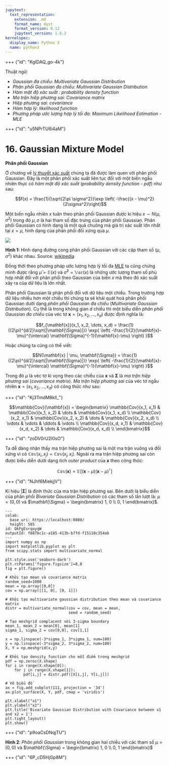 ```yaml
---
jupytext:
  text_representation:
    extension: .md
    format_name: myst
    format_version: 0.12
    jupytext_version: 1.8.2
kernelspec:
  display_name: Python 3
  name: python3
---
```


+++ {"id": "KgIDAQ_go-4k"}

Thuật ngữ:

* _Gaussian đa chiều_: _Multivariate Gaussian Distribution_
* _Phân phối Gaussian đa chiều_: _Multivariate Gaussian Distribution_
* _Hàm mật độ xác suất_ : _probability density function_
* _Ma trận hiệp phương sai_: _Covariance matrix_
* _Hiệp phương sai_: _covariance_
* _Hàm hợp lý_: _likelihood function_
* _Phương pháp ước lượng hợp lý tối đa_: _Maximum Likelihood Estimation - MLE_

+++ {"id": "u5NPrTU6i4aM"}

# 16. Gaussian Mixture Model

**Phân phối Gaussian**

Ở chương về [lý thuyết xác suất](https://phamdinhkhanh.github.io/deepai-book/ch_probability/appendix_probability.html#phan-phoi-chuan-gaussian-distribution) chúng ta đã được làm quen với phân phối Gaussian. Đây là một phân phối xác suất liên tục đối với một biến ngẫu nhiên thực có _hàm mật độ xác suất_ (_probability density function - pdf_) như sau:

$$f(x) = \frac{1}{\sqrt{2\pi \sigma^2}}\exp \left( -\frac{(x - \mu)^2}{2\sigma^2}\right)$$

Một biến ngẫu nhiên $x$ tuân theo phân phối Gaussian được kí hiệu $x \sim N(\mu, \sigma^2)$ trong đó $\mu, \sigma$ là hai tham số đặc trưng của phân phối Gaussian. Phân phối Gaussian có hình dạng là một quả chuông mà giá trị xác suất lớn nhất tại $x = \mu$, hình dạng của phân phối đối xứng qua $\mu$.

![](https://imgur.com/S9IB3XM.png)

**Hình 1:** Hình dạng đường cong phân phối Gaussian với các cặp tham số $(\mu, \sigma^2)$ khác nhau. Source: [wikipedia]()

Đồng thời theo phương pháp ước lượng hợp lý tối đa [MLE](https://phamdinhkhanh.github.io/deepai-book/ch_ml/NaiveBayes.html#) ta cũng chứng minh được rằng $\hat{\mu} = \mathbb{E}(x)$ và $\hat{\sigma}^2 = \mathbb{Var}(x)$ là những ước lượng tham số phù hợp nhất đối với phân phối theo Gaussian của biến $x$ mà theo đó xác suất xảy ra của dữ liệu là lớn nhất.


Phân phối Gaussian là phân phối đối với dữ liệu một chiều. Trong trường hợp dữ liệu nhiều hơn một chiều thì chúng ta sẽ khái quát hoá phân phối Gaussian dưới dạng _phân phối Gaussian đa chiều_ (_Multivariate Gaussian Distribution_). Cụ thể là trong không gian $d$ chiều thì một biểu diễn _phân phối Gaussian đa chiều_ của véc tơ $\mathbf{x} = (x_1, x_2, \dots, x_d)$ được định nghĩa là:

$$f_{\mathbf{x}}(x_1, x_2, \dots, x_d) = \frac{1}{(2\pi)^{d/2}\sqrt{|\mathbf{\Sigma}|}} \exp{ \left( -\frac{1}{2}(\mathbf{x}-\mu)^{\intercal} \mathbf{\Sigma}^{-1}(\mathbf{x}-\mu) \right) }$$

Hoặc chúng ta cũng có thể viết:

$$N(\mathbf{x} | \mu, \mathbf{\Sigma}) = \frac{1}{(2\pi)^{d/2}\sqrt{|\mathbf{\Sigma}|}} \exp{ \left( -\frac{1}{2}(\mathbf{x}-\mu)^{\intercal} \mathbf{\Sigma}^{-1}(\mathbf{x}-\mu) \right) }$$

Trong đó $\mu$ là véc tơ kì vọng theo các chiều của $\mathbf{x}$ và $\mathbf{\Sigma}$ là _ma trận hiệp phương sai_ (_covariance matrix_). _Ma trận hiệp phương sai_ của véc tơ ngẫu nhiên $\mathbf{x} = (x_1, x_2, \dots, x_d)$ có công thức như sau:







+++ {"id": "Kj3TmdM8kll_"}

$$\mathbb{Cov}(\mathbf{x}) = \begin{bmatrix}
\mathbb{Cov}(x_1, x_1) & \mathbb{Cov}(x_1, x_2) & \dots & \mathbb{Cov}(x_1, x_d) \\
\mathbb{Cov}(x_2, x_1) & \mathbb{Cov}(x_2, x_2) & \dots & \mathbb{Cov}(x_2, x_d) \\
\vdots & \vdots & \ddots & \vdots \\
\mathbb{Cov}(x_d, x_1) & \mathbb{Cov}(x_d, x_2) & \dots & \mathbb{Cov}(x_d, x_d) \\
\end{bmatrix}$$

+++ {"id": "zoDV0rU2l0sO"}

Ta dễ dàng nhận thấy ma trận hiệp phương sai là một ma trận vuông và đối xứng vì có $\mathbb{Cov}(x_i, x_j) = \mathbb{Cov}(x_j, x_i)$. Ngoài ra ma trận hiệp phương sai còn được biểu diễn dưới dạng tích _outer product_ của $\mathbf{x}$ theo công thức:

$$\mathbb{Cov}(\mathbf{x}) = \mathbb{E}[(\mathbf{x}-\mu)(\mathbf{x}-\mu)^{\intercal}]$$

+++ {"id": "NJhf6MiekjjV"}

Kí hiệu $|\mathbf{\Sigma}|$ là định thức của ma trận hiệp phương sai. Bên dưới là biểu diễn của phân phối _Bivariate Gaussian Distribution_ có các tham số lần lượt là: $\mu = (0, 0)$ và $\mathbf{\Sigma} = \begin{bmatrix} 1, 0 \\ 0, 1 \end{bmatrix}$.

```{code-cell}
---
colab:
  base_uri: https://localhost:8080/
  height: 585
id: QkFgEsrquyqW
outputId: f887bc1c-a185-413b-b7fd-f15110c354ab
---
import numpy as np
import matplotlib.pyplot as plt
from scipy.stats import multivariate_normal
 
plt.style.use('seaborn-dark')
plt.rcParams['figure.figsize']=8,8
fig = plt.figure()

# Khởi tạo mean và covariance matrix
random_seed=1000
mean = np.array([0,0])
cov = np.array([[1, 0], [0, 1]])

# Khởi tạo multivariate gaussian distribution theo mean và covariance matrix
distr = multivariate_normal(cov = cov, mean = mean,
                            seed = random_seed)
  
# Tạo meshgrid complacent với 3-sigma boundary
mean_1, mean_2 = mean[0], mean[1]
sigma_1, sigma_2 = cov[0,0], cov[1,1]
  
x = np.linspace(-3*sigma_1, 3*sigma_1, num=100)
y = np.linspace(-3*sigma_2, 3*sigma_2, num=100)
X, Y = np.meshgrid(x,y)
  
# Khởi tạo density function cho mỗi điểm trong meshgrid
pdf = np.zeros(X.shape)
for i in range(X.shape[0]):
    for j in range(X.shape[1]):
        pdf[i,j] = distr.pdf([X[i,j], Y[i,j]])
  
# Vẽ biểu đồ
ax = fig.add_subplot(111, projection = '3d')
ax.plot_surface(X, Y, pdf, cmap = 'viridis')

plt.xlabel("x1")
plt.ylabel("x2")
plt.title('Bivariate Gaussian Distribution with Covariance between x1 and x2 = 1') 
plt.tight_layout()
plt.show()
```

+++ {"id": "p9oaCsDNqjTU"}

**Hình 2**: _Phân phối Gaussian_ trong không gian hai chiều với các tham số $\mu = (0, 0)$ và $\mathbf{\Sigma} = \begin{bmatrix} 1, 0 \\ 0, 1 \end{bmatrix}$

+++ {"id": "6P_cD5HjGp8M"}